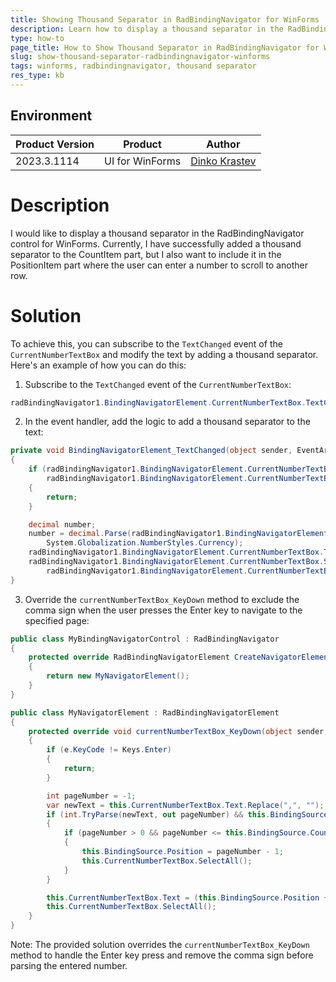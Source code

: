 ```yaml
---
title: Showing Thousand Separator in RadBindingNavigator for WinForms
description: Learn how to display a thousand separator in the RadBindingNavigator control for WinForms.
type: how-to
page_title: How to Show Thousand Separator in RadBindingNavigator for WinForms
slug: show-thousand-separator-radbindingnavigator-winforms
tags: winforms, radbindingnavigator, thousand separator
res_type: kb
---
```


## Environment

|Product Version|Product|Author|
|----|----|----|
|2023.3.1114|UI for WinForms|[Dinko Krastev](https://www.telerik.com/blogs/author/dinko-krastev)|

# Description
I would like to display a thousand separator in the RadBindingNavigator control for WinForms. Currently, I have successfully added a thousand separator to the CountItem part, but I also want to include it in the PositionItem part where the user can enter a number to scroll to another row.

# Solution
To achieve this, you can subscribe to the `TextChanged` event of the `CurrentNumberTextBox` and modify the text by adding a thousand separator. Here's an example of how you can do this:

1. Subscribe to the `TextChanged` event of the `CurrentNumberTextBox`:
```csharp
radBindingNavigator1.BindingNavigatorElement.CurrentNumberTextBox.TextChanged += BindingNavigatorElement_TextChanged;
```

2. In the event handler, add the logic to add a thousand separator to the text:
```csharp
private void BindingNavigatorElement_TextChanged(object sender, EventArgs e)
{
    if (radBindingNavigator1.BindingNavigatorElement.CurrentNumberTextBox.Text == "" ||
        radBindingNavigator1.BindingNavigatorElement.CurrentNumberTextBox.Text == "0")
    {
        return;
    }

    decimal number;
    number = decimal.Parse(radBindingNavigator1.BindingNavigatorElement.CurrentNumberTextBox.Text, 
        System.Globalization.NumberStyles.Currency);
    radBindingNavigator1.BindingNavigatorElement.CurrentNumberTextBox.Text = number.ToString("#,#");
    radBindingNavigator1.BindingNavigatorElement.CurrentNumberTextBox.SelectionStart = 
        radBindingNavigator1.BindingNavigatorElement.CurrentNumberTextBox.Text.Length;
}
```

3. Override the `currentNumberTextBox_KeyDown` method to exclude the comma sign when the user presses the Enter key to navigate to the specified page:
```csharp
public class MyBindingNavigatorControl : RadBindingNavigator
{
    protected override RadBindingNavigatorElement CreateNavigatorElement()
    {
        return new MyNavigatorElement();
    }
}

public class MyNavigatorElement : RadBindingNavigatorElement
{
    protected override void currentNumberTextBox_KeyDown(object sender, KeyEventArgs e)
    {
        if (e.KeyCode != Keys.Enter)
        {
            return;
        }

        int pageNumber = -1;
        var newText = this.CurrentNumberTextBox.Text.Replace(",", "");
        if (int.TryParse(newText, out pageNumber) && this.BindingSource != null)
        {
            if (pageNumber > 0 && pageNumber <= this.BindingSource.Count)
            {
                this.BindingSource.Position = pageNumber - 1;
                this.CurrentNumberTextBox.SelectAll();
            }
        }

        this.CurrentNumberTextBox.Text = (this.BindingSource.Position + 1).ToString();
        this.CurrentNumberTextBox.SelectAll();
    }
}
```

Note: The provided solution overrides the `currentNumberTextBox_KeyDown` method to handle the Enter key press and remove the comma sign before parsing the entered number.
